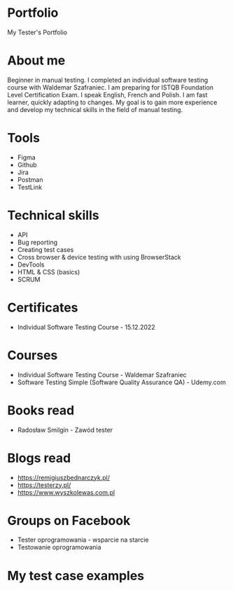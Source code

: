# Portfolio
My Tester's Portfolio
# About me
Beginner in manual testing. I completed an individual software testing course with Waldemar Szafraniec. I am preparing for ISTQB Foundation Level Certification Exam. I speak English, French and Polish. I am fast learner, quickly adapting to changes. My goal is to gain more experience and develop my technical skills in the field of manual testing.
# Tools
- Figma
- Github
- Jira
- Postman
- TestLink
# Technical skills
- API
- Bug reporting
- Creating test cases
- Cross browser & device testing with using BrowserStack
- DevTools
- HTML & CSS (basics)
- SCRUM
# Certificates
- Individual Software Testing Course - 15.12.2022
# Courses
- Individual Software Testing Course - Waldemar Szafraniec
- Software Testing Simple (Software Quality Assurance QA) - Udemy.com
# Books read
- Radosław Smilgin - Zawód tester
# Blogs read
- https://remigiuszbednarczyk.pl/
- https://testerzy.pl/
- https://www.wyszkolewas.com.pl
# Groups on Facebook
- Tester oprogramowania - wsparcie na starcie
- Testowanie oprogramowania
# My test case examples
